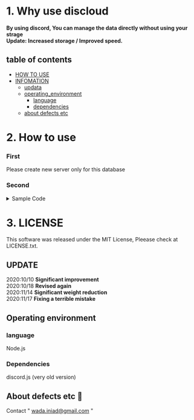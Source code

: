 # 1. Why use discloud
**By using discord, You can manage the data directly without using your strage**     
**Update: Increased storage / Improved speed.**

## table of contents

 - [HOW TO USE](#sample)
 - [INFOMATION](#infomation)
   - [updata](#updata)
   - [operating_environment](#operating-environment)
     - [language](#language)
     - [dependencies](#dependencies)
   - [about defects etc](#about-defects-etc)

# 2. How to use

### First
Please create new server only for this database

### Second
<details><summary>Sample Code</summary><div>

```js
(async function(){

    const cloud = require('disclouds');
    const DB = new cloud;

    /**
     * ::settings::
     * You can also configure by using DB.setting()
     */
    const DB = new cloud({
        //encode settings
        encode:{
            use:true,//encode = on
            key:{
                keyA:"(32 alphanumeric characters)",
                keyB:"(16 alphanumeric characters)"
            }
        },
        token:"Your token is here",
        server:"Your Server ID (This server id's server will be a database)"
    });

    /**
     * How to use encode
     */
    DB.encodOn();//enable encoding
    DB.setKey("(32 alphanumeric characters)","(16 alphanumeric characters)");//set key

    const client = await DB.create("Your token is here",{
        server:"Your Server ID (This server id's server will be a database)",
        //You can also set this way : DB.setServer("ID");
        name:"DataTable's name"
    }, {} //default value
    );

    client.on('error',err=>{
        console.log(err.message);//db client's error
    })

    client.on('ready',async ()=>{//client ready
        console.log('ready...');

        await DB.set("text")//set a data in the database
        .then(async()=>{
            console.log(await DB.get())
            //output: "text"
        }); 

        /**
         * set event
         */
        client.on('set',data=>{
            data = data[0];//body (data[1] is this process key)
            console.log(data.processTime);
            console.log(data.setData);
            console.log(data.info);
        });

        /**
         * get event
        */
        client.on('get',data=>{
            var info = data[0];
            //body
            var key = data[1];
            //process key
        });

        /**
         * writeEnd event
         */
        client.once('writeEnd',async ()=>{
            console.log(await DB.get());
        });

        DB.info();
        //You can get your db infomations
    });
})();
```
</div></details>

# 3. LICENSE
This software was released under the MIT License, Pleease check at LICENSE.txt.

## UPDATE
2020:10/10 **Significant improvement**  
2020:10/18 **Revised again**  
2020:11/14 **Significant weight reduction**  
2020:11/17 **Fixing a terrible mistake**


## Operating environment
### language
Node.js
### Dependencies
discord.js (very old version)

## About defects etc :email:
Contact
" wada.iniad@gmail.com "

